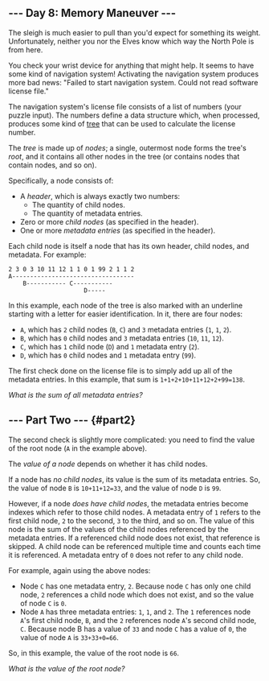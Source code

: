 --- Day 8: Memory Maneuver ---
------------------------------

The sleigh is much easier to pull than you'd expect for something its
weight. Unfortunately, neither you nor the Elves know which way the
North Pole is from here.

You check your wrist device for anything that might help. It seems to
have some kind of navigation system! Activating the navigation system
produces more bad news: "Failed to start navigation system. Could not
read software license file."

The navigation system's license file consists of a list of numbers (your
puzzle input). The numbers define a data structure which, when
processed, produces some kind of
[tree](https://en.wikipedia.org/wiki/Tree_(data_structure)) that can be
used to calculate the license number.

The *tree* is made up of *nodes*; a single, outermost node forms the
tree's *root*, and it contains all other nodes in the tree (or contains
nodes that contain nodes, and so on).

Specifically, a node consists of:

-   A *header*, which is always exactly two numbers:
    -   The quantity of child nodes.
    -   The quantity of metadata entries.
-   Zero or more *child nodes* (as specified in the header).
-   One or more *metadata entries* (as specified in the header).

Each child node is itself a node that has its own header, child nodes,
and metadata. For example:

    2 3 0 3 10 11 12 1 1 0 1 99 2 1 1 2
    A----------------------------------
        B----------- C-----------
                         D-----

In this example, each node of the tree is also marked with an underline
starting with a letter for easier identification. In it, there are four
nodes:

-   `A`, which has `2` child nodes (`B`, `C`) and `3` metadata entries
    (`1`, `1`, `2`).
-   `B`, which has `0` child nodes and `3` metadata entries (`10`, `11`,
    `12`).
-   `C`, which has `1` child node (`D`) and `1` metadata entry (`2`).
-   `D`, which has `0` child nodes and `1` metadata entry (`99`).

The first check done on the license file is to simply add up all of the
metadata entries. In this example, that sum is
`1+1+2+10+11+12+2+99=138`.

*What is the sum of all metadata entries?*

--- Part Two --- {#part2}
----------------

The second check is slightly more complicated: you need to find the
value of the root node (`A` in the example above).

The *value of a node* depends on whether it has child nodes.

If a node has *no child nodes*, its value is the sum of its metadata
entries. So, the value of node `B` is `10+11+12=33`, and the value of
node `D` is `99`.

However, if a node *does have child nodes*, the metadata entries become
indexes which refer to those child nodes. A metadata entry of `1` refers
to the first child node, `2` to the second, `3` to the third, and so on.
The value of this node is the sum of the values of the child nodes
referenced by the metadata entries. If a referenced child node does not
exist, that reference is skipped. A child node can be referenced
multiple time and counts each time it is referenced. A metadata entry of
`0` does not refer to any child node.

For example, again using the above nodes:

-   Node `C` has one metadata entry, `2`. Because node `C` has only one
    child node, `2` references a child node which does not exist, and so
    the value of node `C` is `0`.
-   Node `A` has three metadata entries: `1`, `1`, and `2`. The `1`
    references node `A`'s first child node, `B`, and the `2` references
    node `A`'s second child node, `C`. Because node B has a value of
    `33` and node `C` has a value of `0`, the value of node `A` is
    `33+33+0=66`.

So, in this example, the value of the root node is `66`.

*What is the value of the root node?*


